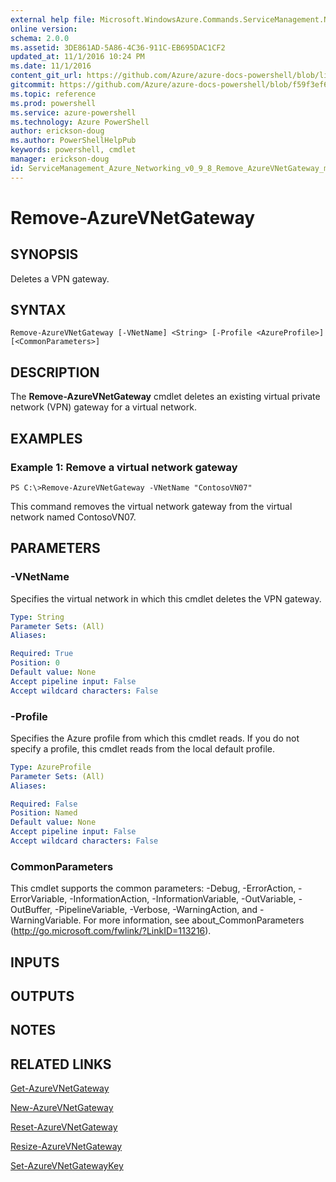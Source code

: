 ```yaml
---
external help file: Microsoft.WindowsAzure.Commands.ServiceManagement.Network.dll-Help.xml
online version: 
schema: 2.0.0
ms.assetid: 3DE861AD-5A86-4C36-911C-EB695DAC1CF2
updated_at: 11/1/2016 10:24 PM
ms.date: 11/1/2016
content_git_url: https://github.com/Azure/azure-docs-powershell/blob/live/azureps-cmdlets-docs/ServiceManagement/Azure.Networking/v0.9.8/Remove-AzureVNetGateway.md
gitcommit: https://github.com/Azure/azure-docs-powershell/blob/f59f3ef60bc592383812213e69fd77ba950759ed/azureps-cmdlets-docs/ServiceManagement/Azure.Networking/v0.9.8/Remove-AzureVNetGateway.md
ms.topic: reference
ms.prod: powershell
ms.service: azure-powershell
ms.technology: Azure PowerShell
author: erickson-doug
ms.author: PowerShellHelpPub
keywords: powershell, cmdlet
manager: erickson-doug
id: ServiceManagement_Azure_Networking_v0_9_8_Remove_AzureVNetGateway_md
---
```


# Remove-AzureVNetGateway

## SYNOPSIS
Deletes a VPN gateway.

## SYNTAX

```
Remove-AzureVNetGateway [-VNetName] <String> [-Profile <AzureProfile>] [<CommonParameters>]
```

## DESCRIPTION
The **Remove-AzureVNetGateway** cmdlet deletes an existing virtual private network (VPN) gateway for a virtual network.

## EXAMPLES

### Example 1: Remove a virtual network gateway
```
PS C:\>Remove-AzureVNetGateway -VNetName "ContosoVN07"
```

This command removes the virtual network gateway from the virtual network named ContosoVN07.

## PARAMETERS

### -VNetName
Specifies the virtual network in which this cmdlet deletes the VPN gateway.

```yaml
Type: String
Parameter Sets: (All)
Aliases: 

Required: True
Position: 0
Default value: None
Accept pipeline input: False
Accept wildcard characters: False
```

### -Profile
Specifies the Azure profile from which this cmdlet reads.
If you do not specify a profile, this cmdlet reads from the local default profile.

```yaml
Type: AzureProfile
Parameter Sets: (All)
Aliases: 

Required: False
Position: Named
Default value: None
Accept pipeline input: False
Accept wildcard characters: False
```

### CommonParameters
This cmdlet supports the common parameters: -Debug, -ErrorAction, -ErrorVariable, -InformationAction, -InformationVariable, -OutVariable, -OutBuffer, -PipelineVariable, -Verbose, -WarningAction, and -WarningVariable. For more information, see about_CommonParameters (http://go.microsoft.com/fwlink/?LinkID=113216).

## INPUTS

## OUTPUTS

## NOTES

## RELATED LINKS

[Get-AzureVNetGateway](xref:ServiceManagement/Azure.Networking/v0.9.8/Get-AzureVNetGateway.md)

[New-AzureVNetGateway](xref:ServiceManagement/Azure.Networking/v0.9.8/New-AzureVNetGateway.md)

[Reset-AzureVNetGateway](xref:ServiceManagement/Azure.Networking/v0.9.8/Reset-AzureVNetGateway.md)

[Resize-AzureVNetGateway](xref:ServiceManagement/Azure.Networking/v0.9.8/Resize-AzureVNetGateway.md)

[Set-AzureVNetGatewayKey](xref:ServiceManagement/Azure.Networking/v0.9.8/Set-AzureVNetGatewayKey.md)


